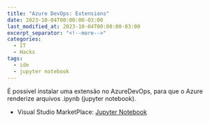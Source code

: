 ```yaml
---
title: "Azure DevOps: Extensions"
date: 2023-10-04T00:00:00-03:00
last_modified_at: 2023-10-04T00:00:00-03:00
excerpt_separator: "<!--more-->"
categories:
  - IT
  - Hacks
tags:
  - ide
  - jupyter notebook
---
```


É possivel instalar uma extensão no AzureDevOps, para que o Azure renderize arquivos .ipynb (jupyter notebook).

- Visual Studio MarketPlace: [Jupyter Notebook](https://marketplace.visualstudio.com/items?itemName=ms-air-aiagility.ipynb-renderer)
